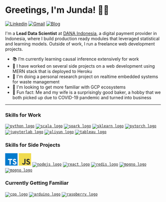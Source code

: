 <!-- Greeting -->
# Greetings, I'm Junda! :wave::smiley:

[![Linkedin](https://img.shields.io/badge/-izzuddinahsanujunda-blue?style=flat&logo=Linkedin&logoColor=white)](https://www.linkedin.com/in/izzuddinahsanujunda/)
[![Gmail](https://img.shields.io/badge/-izzuddin.ahsanujunda@gmail.com-c14438?style=flat&logo=Gmail&logoColor=white)](mailto:izzuddin.ahsanujunda@gmail.com)
[![Blog](https://img.shields.io/badge/-iahsanujunda.github.io-black?style=flat&labelColor=black&logo=github&logoColor=white)](https://iahsanujunda.github.io)

<!--Introduction -->
I'm a **Lead Data Scientist** at [DANA Indonesia](https://dana.id), a digital payment provider in Indonesia, where I build production ready modules that leveraged statistical and learning models. Outside of work, I run a freelance web development projects.

- 📚 I’m currently learning causal inference extensively for work
- 🐝 I have worked on several side projects on a web development using MERN stack that is deployed to Heroku
- 🔭 I'm doing a personal research project on realtime embedded systems for waste management
- 🌱 I'm looking to get more familiar with GCP ecosystems
- 🍰 Fun fact: Me and my wife is a surprisingly good baker, a hobby that we both picked up due to COVID-19 pandemic and turned into business

---

### Skills for Work
<code><a href="https://www.python.org/"><img height="40" src="https://upload.wikimedia.org/wikipedia/commons/thumb/c/c3/Python-logo-notext.svg/1200px-Python-logo-notext.svg.png" alt="python logo" /></a></code>
<code><a href="https://www.scala-lang.org/"><img height="40" src="https://seeklogo.com/images/S/scala-logo-8570724313-seeklogo.com.png" alt="scala logo" /></a></code>
<code><a href="https://spark.apache.org/"><img height="40" src="https://upload.wikimedia.org/wikipedia/commons/thumb/f/f3/Apache_Spark_logo.svg/1200px-Apache_Spark_logo.svg.png" alt="spark logo" /></a></code>
<code><a href="https://scikit-learn.org/"><img height="40" src="https://upload.wikimedia.org/wikipedia/commons/thumb/0/05/Scikit_learn_logo_small.svg/1280px-Scikit_learn_logo_small.svg.png" alt="sklearn logo" /></a></a></code>
<code><a href="https://pytorch.org/"><img height="40" src="https://upload.wikimedia.org/wikipedia/commons/thumb/1/10/PyTorch_logo_icon.svg/1200px-PyTorch_logo_icon.svg.png" alt="pytorch logo" /></a></code>
<code><a href="https://jupyter.org/"><img height="40" src="https://upload.wikimedia.org/wikipedia/commons/thumb/3/38/Jupyter_logo.svg/1200px-Jupyter_logo.svg.png" alt="jupyterlab logo" /></a></code>
<code><a href="https://www.alibabacloud.com/product/maxcompute"><img height="40" src="https://avatars.githubusercontent.com/u/941070?s=280&v=4" alt="aliyun logo" /></a></code>
<code><a href="https://www.tableau.com/"><img height="40" src="https://cdn.worldvectorlogo.com/logos/tableau-software.svg" alt="tableau logo" /></a></code>

### Skills for Side Projects
<code><a href="https://www.typescriptlang.org/"><img height="40" src="https://raw.githubusercontent.com/github/explore/80688e429a7d4ef2fca1e82350fe8e3517d3494d/topics/typescript/typescript.png" alt="ts logo" /></a></code>
<code><a href="https://www.javascript.com/"><img height="40" src="https://raw.githubusercontent.com/github/explore/80688e429a7d4ef2fca1e82350fe8e3517d3494d/topics/javascript/javascript.png" alt="js logo" /></a></code>
<code><a href="https://nodejs.org/en/"><img height="40" src="https://seeklogo.com/images/N/nodejs-logo-FBE122E377-seeklogo.com.png" alt="nodejs logo" /></a></code>
<code><a href="https://reactjs.org/"><img height="40" src="https://cdn.worldvectorlogo.com/logos/react-1.svg" alt="react logo" /></a></code>
<code><a href="https://redis.io/"><img height="40" src="https://cdn.worldvectorlogo.com/logos/redis.svg" alt="redis logo" /></a></code>
<code><a href="https://www.mongodb.com/"><img height="40" src="https://lh3.googleusercontent.com/proxy/ySJGunBv--aEdMj4l5jjQ8yjedaZqZyLcFvdKiqHo7aNqDllAwtSobJU-jWgcxDpo5_t8dlMj50yc8dnTHZJ9XW2f3VKmaFyWQGNIBLYHizmQT3cry7kvhSfy8PliQ" alt="mogno logo" /></a></code>
<code><a href="https://www.docker.com/"><img height="40" src="https://www.docker.com/sites/default/files/d8/styles/role_icon/public/2019-07/Moby-logo.png?itok=sYH_JEaJ" alt="mogno logo" /></a></code>

### Currently Getting Familiar
<code><a href="https://isocpp.org/"><img height="40" src="https://upload.wikimedia.org/wikipedia/commons/thumb/1/18/ISO_C%2B%2B_Logo.svg/306px-ISO_C%2B%2B_Logo.svg.png" alt="cpp logo" /></a></code>
<code><a href="https://www.arduino.cc/"><img height="40" src="https://upload.wikimedia.org/wikipedia/commons/thumb/8/87/Arduino_Logo.svg/1280px-Arduino_Logo.svg.png" alt="arduino logo" /></a></code>
<code><a href="https://www.raspberrypi.org/"><img height="40" src="https://elinux.org/images/c/cb/Raspberry_Pi_Logo.svg" alt="raspberry logo" /></a></code>

<!-- Comment -->
[comment]: <> (Inspired from:)

[comment]: <> (https://github.com/JoykishanSharma)

[comment]: <> (https://github.com/sw-yx/sw-yx)